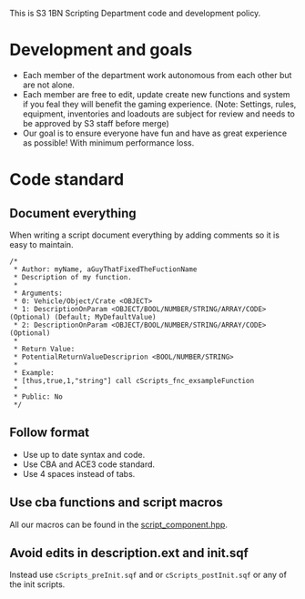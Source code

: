 This is S3 1BN Scripting Department code and development policy.

# Development and goals
* Each member of the department work autonomous from each other but are not alone.
* Each member are free to edit, update create new functions and system if you feal they will benefit the gaming experience. (Note: Settings, rules, equipment, inventories and loadouts are subject for review and needs to be approved by S3 staff before merge) 
* Our goal is to ensure everyone have fun and have as great experience as possible! With minimum performance loss.

# Code standard
## Document everything 
When writing a script document everything by adding comments so it is easy to maintain.
```
/*
 * Author: myName, aGuyThatFixedTheFuctionName 
 * Description of my function.
 *
 * Arguments:
 * 0: Vehicle/Object/Crate <OBJECT>
 * 1: DescriptionOnParam <OBJECT/BOOL/NUMBER/STRING/ARRAY/CODE> (Optional) (Default; MyDefaultValue) 
 * 2: DescriptionOnParam <OBJECT/BOOL/NUMBER/STRING/ARRAY/CODE> (Optional) 
 *
 * Return Value:
 * PotentialReturnValueDescriprion <BOOL/NUMBER/STRING>
 *
 * Example:
 * [thus,true,1,"string"] call cScripts_fnc_exsampleFunction 
 *
 * Public: No
 */
```
## Follow format
* Use up to date syntax and code.
* Use CBA and ACE3 code standard. 
* Use 4 spaces instead of tabs. 

## Use cba functions and script macros
All our macros can be found in the [script_component.hpp](https://github.com/7Cav/cScripts/blob/master/cScripts/script_component.hpp).

## Avoid edits in description.ext and init.sqf
Instead use `cScripts_preInit.sqf` and or `cScripts_postInit.sqf` or any of the init scripts. 